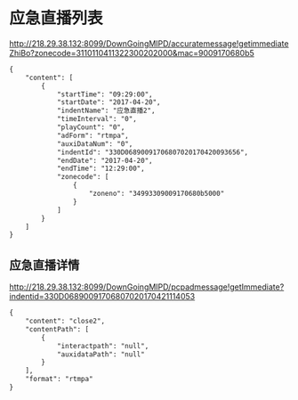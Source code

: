 # 应急直播列表

http://218.29.38.132:8099/DownGoingMIPD/accuratemessage!getimmediateZhiBo?zonecode=3110110411322300202000&mac=9009170680b5


```txt
{
    "content": [
        {
            "startTime": "09:29:00",
            "startDate": "2017-04-20",
            "indentName": "应急直播2",
            "timeInterval": "0",
            "playCount": "0",
            "adForm": "rtmpa",
            "auxiDataNum": "0",
            "indentId": "330D06890091706807020170420093656",
            "endDate": "2017-04-20",
            "endTime": "12:29:00",
            "zonecode": [
                {
                    "zoneno": "34993309009170680b5000"
                }
            ]
        }
    ]
}
```

## 应急直播详情
http://218.29.38.132:8099/DownGoingMIPD/pcpadmessage!getImmediate?indentid=330D06890091706807020170421114053

```txt
{
    "content": "close2",
    "contentPath": [
        {
            "interactpath": "null",
            "auxidataPath": "null"
        }
    ],
    "format": "rtmpa"
}
```
